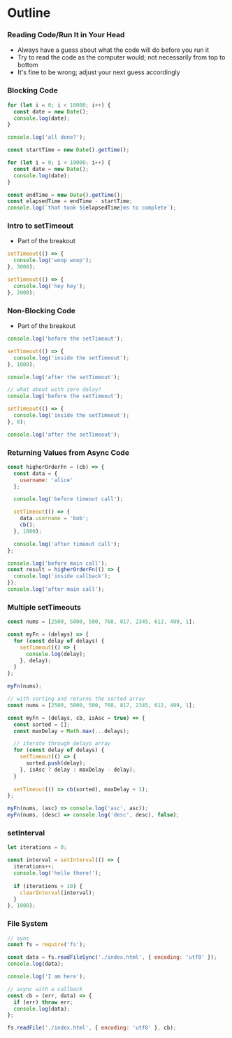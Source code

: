 # Outline

### Reading Code/Run It in Your Head
* Always have a guess about what the code will do before you run it
* Try to read the code as the computer would; not necessarily from top to bottom
* It's fine to be wrong; adjust your next guess accordingly

### Blocking Code

```js
for (let i = 0; i < 10000; i++) {
  const date = new Date();
  console.log(date);
}

console.log('all done?');
```

```js
const startTime = new Date().getTime();

for (let i = 0; i < 10000; i++) {
  const date = new Date();
  console.log(date);
}

const endTime = new Date().getTime();
const elapsedTime = endTime - startTime;
console.log(`that took ${elapsedTime}ms to complete`);
```

### Intro to setTimeout
* Part of the breakout

```js
setTimeout(() => {
  console.log('woop woop');
}, 3000);

setTimeout(() => {
  console.log('hey hey');
}, 2000);
```

### Non-Blocking Code
* Part of the breakout

```js
console.log('before the setTimeout');

setTimeout(() => {
  console.log('inside the setTimeout');
}, 1000);

console.log('after the setTimeout');
```

```js
// what about with zero delay?
console.log('before the setTimeout');

setTimeout(() => {
  console.log('inside the setTimeout');
}, 0);

console.log('after the setTimeout');
```

### Returning Values from Async Code

```js
const higherOrderFn = (cb) => {
  const data = {
    username: 'alice'
  };

  console.log('before timeout call');

  setTimeout(() => {
    data.username = 'bob';
    cb();
  }, 1000);

  console.log('after timeout call');
};

console.log('before main call');
const result = higherOrderFn(() => {
  console.log('inside callback');
});
console.log('after main call');
```

### Multiple setTimeouts

```js
const nums = [2500, 5000, 500, 768, 817, 2345, 612, 499, 1];

const myFn = (delays) => {
  for (const delay of delays) {
    setTimeout(() => {
      console.log(delay);
    }, delay);
  }
};

myFn(nums);
```

```js
// with sorting and returns the sorted array
const nums = [2500, 5000, 500, 768, 817, 2345, 612, 499, 1];

const myFn = (delays, cb, isAsc = true) => {
  const sorted = [];
  const maxDelay = Math.max(...delays);

  // iterate through delays array
  for (const delay of delays) {
    setTimeout(() => {
      sorted.push(delay);
    }, isAsc ? delay : maxDelay - delay);
  }
  
  setTimeout(() => cb(sorted), maxDelay + 1);
};

myFn(nums, (asc) => console.log('asc', asc));
myFn(nums, (desc) => console.log('desc', desc), false);
```

### setInterval

```js
let iterations = 0;

const interval = setInterval(() => {
  iterations++;
  console.log('hello there!');
  
  if (iterations > 10) {
    clearInterval(interval);
  }
}, 1000);
```

### File System

```js
// sync
const fs = require('fs');

const data = fs.readFileSync('./index.html', { encoding: 'utf8' });
console.log(data);

console.log('I am here');
```

```js
// async with a callback
const cb = (err, data) => {
  if (err) throw err;
  console.log(data);
};

fs.readFile('./index.html', { encoding: 'utf8' }, cb);
```

